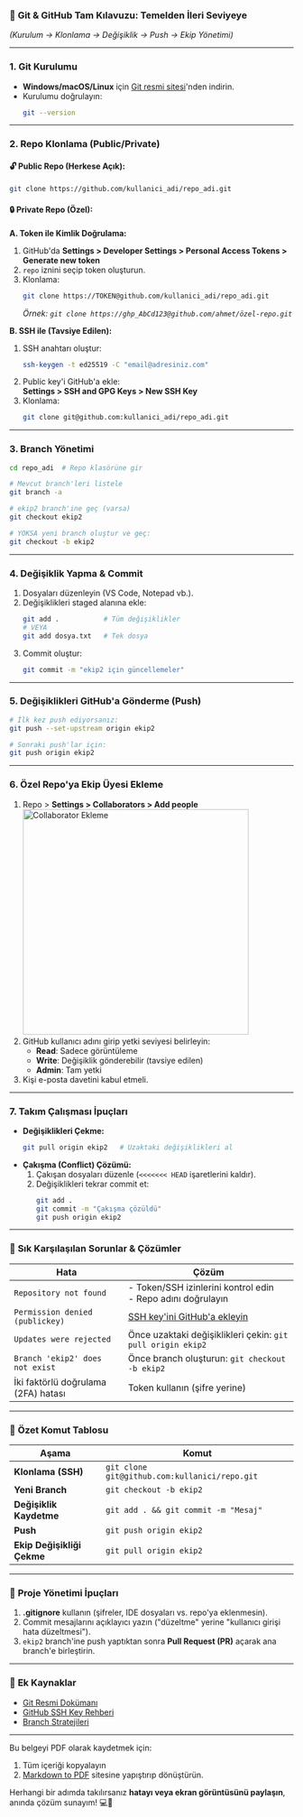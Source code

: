  
### 🚀 **Git & GitHub Tam Kılavuzu: Temelden İleri Seviyeye**  
*(Kurulum → Klonlama → Değişiklik → Push → Ekip Yönetimi)*

---

### 1. **Git Kurulumu**  
- **Windows/macOS/Linux** için [Git resmi sitesi](https://git-scm.com/downloads)'nden indirin.  
- Kurulumu doğrulayın:  
  ```bash
  git --version
  ```

---

### 2. **Repo Klonlama (Public/Private)**  
#### 🔓 **Public Repo** (Herkese Açık):  
```bash
git clone https://github.com/kullanici_adi/repo_adi.git
```

#### 🔒 **Private Repo** (Özel):  
**A. Token ile Kimlik Doğrulama:**  
1. GitHub'da **Settings > Developer Settings > Personal Access Tokens > Generate new token**  
2. `repo` iznini seçip token oluşturun.  
3. Klonlama:  
   ```bash
   git clone https://TOKEN@github.com/kullanici_adi/repo_adi.git
   ```  
   *Örnek: `git clone https://ghp_AbCd123@github.com/ahmet/özel-repo.git`*

**B. SSH ile (Tavsiye Edilen):**  
1. SSH anahtarı oluştur:  
   ```bash
   ssh-keygen -t ed25519 -C "email@adresiniz.com"
   ```
2. Public key'i GitHub'a ekle:  
   **Settings > SSH and GPG Keys > New SSH Key**  
3. Klonlama:  
   ```bash
   git clone git@github.com:kullanici_adi/repo_adi.git
   ```

---

### 3. **Branch Yönetimi**  
```bash
cd repo_adi  # Repo klasörüne gir

# Mevcut branch'leri listele
git branch -a

# ekip2 branch'ine geç (varsa)
git checkout ekip2

# YOKSA yeni branch oluştur ve geç:
git checkout -b ekip2
```

---

### 4. **Değişiklik Yapma & Commit**  
1. Dosyaları düzenleyin (VS Code, Notepad vb.).  
2. Değişiklikleri staged alanına ekle:  
   ```bash
   git add .           # Tüm değişiklikler
   # VEYA
   git add dosya.txt   # Tek dosya
   ```
3. Commit oluştur:  
   ```bash
   git commit -m "ekip2 için güncellemeler"
   ```

---

### 5. **Değişiklikleri GitHub'a Gönderme (Push)**  
```bash
# İlk kez push ediyorsanız:
git push --set-upstream origin ekip2

# Sonraki push'lar için:
git push origin ekip2
```

---

### 6. **Özel Repo'ya Ekip Üyesi Ekleme**  
1. Repo > **Settings > Collaborators > Add people**  
   <img src="https://i.imgur.com/3tZ8h7T.png" width="400" alt="Collaborator Ekleme">  
2. GitHub kullanıcı adını girip yetki seviyesi belirleyin:  
   - **Read**: Sadece görüntüleme  
   - **Write**: Değişiklik gönderebilir (tavsiye edilen)  
   - **Admin**: Tam yetki  
3. Kişi e-posta davetini kabul etmeli.

---

### 7. **Takım Çalışması İpuçları**  
- **Değişiklikleri Çekme:**  
  ```bash
  git pull origin ekip2   # Uzaktaki değişiklikleri al
  ```
- **Çakışma (Conflict) Çözümü:**  
  1. Çakışan dosyaları düzenle (`<<<<<<< HEAD` işaretlerini kaldır).  
  2. Değişiklikleri tekrar commit et:  
     ```bash
     git add .
     git commit -m "Çakışma çözüldü"
     git push origin ekip2
     ```

---

### 🚨 **Sık Karşılaşılan Sorunlar & Çözümler**  

| **Hata**                                      | **Çözüm**                                                                 |
|-----------------------------------------------|---------------------------------------------------------------------------|
| `Repository not found`                        | - Token/SSH izinlerini kontrol edin<br>- Repo adını doğrulayın            |
| `Permission denied (publickey)`               | [SSH key'ini GitHub'a ekleyin](https://docs.github.com/tr/authentication) |
| `Updates were rejected`                       | Önce uzaktaki değişiklikleri çekin: `git pull origin ekip2`              |
| `Branch 'ekip2' does not exist`               | Önce branch oluşturun: `git checkout -b ekip2`                           |
| İki faktörlü doğrulama (2FA) hatası           | Token kullanın (şifre yerine)                                            |

---

### 🔧 **Özet Komut Tablosu**  
| Aşama                     | Komut                                       |
|---------------------------|---------------------------------------------|
| **Klonlama (SSH)**        | `git clone git@github.com:kullanici/repo.git` |
| **Yeni Branch**           | `git checkout -b ekip2`                     |
| **Değişiklik Kaydetme**   | `git add . && git commit -m "Mesaj"`        |
| **Push**                  | `git push origin ekip2`                     |
| **Ekip Değişikliği Çekme**| `git pull origin ekip2`                     |

---

### 📌 **Proje Yönetimi İpuçları**  
1. **.gitignore** kullanın (şifreler, IDE dosyaları vs. repo'ya eklenmesin).  
2. Commit mesajlarını açıklayıcı yazın ("düzeltme" yerine "kullanıcı girişi hata düzeltmesi").  
3. `ekip2` branch'ine push yaptıktan sonra **Pull Request (PR)** açarak ana branch'e birleştirin.  

---

### 🌟 **Ek Kaynaklar**  
- [Git Resmi Dokümanı](https://git-scm.com/doc)  
- [GitHub SSH Key Rehberi](https://docs.github.com/tr/authentication/connecting-to-github-with-ssh)  
- [Branch Stratejileri](https://nvie.com/posts/a-successful-git-branching-model/)

---

Bu belgeyi PDF olarak kaydetmek için:  
1. Tüm içeriği kopyalayın  
2. [Markdown to PDF](https://markdowntopdf.com/) sitesine yapıştırıp dönüştürün.  

Herhangi bir adımda takılırsanız **hatayı veya ekran görüntüsünü paylaşın**, anında çözüm sunayım! 💻🔧
